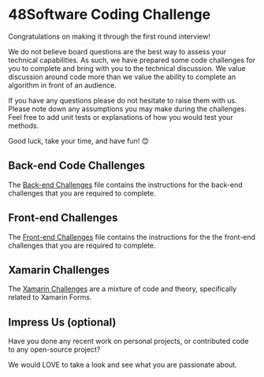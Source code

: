# 48Software Coding Challenge
Congratulations on making it through the first round interview!

We do not believe board questions are the best way to assess your technical capabilities. As such, we have prepared some code challenges for you to complete and bring with you to the technical discussion. We value discussion around code more than we value the ability to complete an algorithm in front of an audience.

If you have any questions please do not hesitate to raise them with us. Please note down any assumptions you may make during the challenges. Feel free to add unit tests or explanations of how you would test your methods.

Good luck, take your time, and have fun! 😊

## Back-end Code Challenges
The [Back-end Challenges](questions/BackEndChallenges.md) file contains the instructions for the back-end challenges that you are required to complete.

## Front-end Challenges
The [Front-end Challenges](questions/FrontEndChallenges.md) file contains the instructions for the the front-end challenges that you are required to complete.

## Xamarin Challenges
The [Xamarin Challenges](questions/XamarinChallenges.md) are a mixture of code and theory, specifically related to Xamarin Forms.

## Impress Us (optional)
Have you done any recent work on personal projects, or contributed code to any open-source project?

We would LOVE to take a look and see what you are passionate about.
